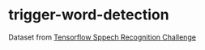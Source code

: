 # trigger-word-detection

Dataset from [Tensorflow Sppech Recognition Challenge](https://www.kaggle.com/c/tensorflow-speech-recognition-challenge)

